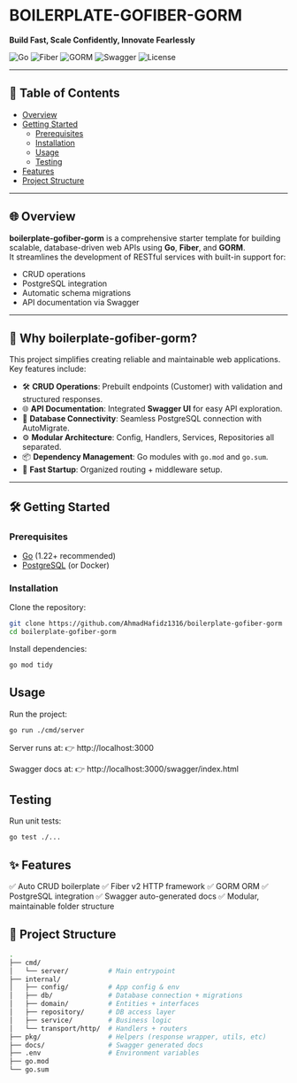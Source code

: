 # BOILERPLATE-GOFIBER-GORM

**Build Fast, Scale Confidently, Innovate Fearlessly**

![Go](https://img.shields.io/badge/Go-1.22+-00ADD8?logo=go)
![Fiber](https://img.shields.io/badge/Fiber-v2-00BFFF?logo=fiber)
![GORM](https://img.shields.io/badge/GORM-latest-green)
![Swagger](https://img.shields.io/badge/Swagger-API-green?logo=swagger)
![License](https://img.shields.io/badge/License-MIT-yellow)

---

## 📑 Table of Contents
- [Overview](#overview)
- [Getting Started](#getting-started)
  - [Prerequisites](#prerequisites)
  - [Installation](#installation)
  - [Usage](#usage)
  - [Testing](#testing)
- [Features](#features)
- [Project Structure](#project-structure)

---

## 🌐 Overview

**boilerplate-gofiber-gorm** is a comprehensive starter template for building scalable, database-driven web APIs using **Go**, **Fiber**, and **GORM**.  
It streamlines the development of RESTful services with built-in support for:

- CRUD operations
- PostgreSQL integration
- Automatic schema migrations
- API documentation via Swagger

---

## 🚀 Why boilerplate-gofiber-gorm?

This project simplifies creating reliable and maintainable web applications.  
Key features include:

- 🛠️ **CRUD Operations**: Prebuilt endpoints (Customer) with validation and structured responses.  
- 🌐 **API Documentation**: Integrated **Swagger UI** for easy API exploration.  
- 🔌 **Database Connectivity**: Seamless PostgreSQL connection with AutoMigrate.  
- ⚙️ **Modular Architecture**: Config, Handlers, Services, Repositories all separated.  
- 📦 **Dependency Management**: Go modules with `go.mod` and `go.sum`.  
- 🚀 **Fast Startup**: Organized routing + middleware setup.

---

## 🛠️ Getting Started

### Prerequisites
- [Go](https://go.dev/dl/) (1.22+ recommended)
- [PostgreSQL](https://www.postgresql.org/) (or Docker)

### Installation

Clone the repository:

```bash
git clone https://github.com/AhmadHafidz1316/boilerplate-gofiber-gorm
cd boilerplate-gofiber-gorm
```

Install dependencies:

```bash
go mod tidy
```

## <b>Usage</b>

Run the project:

```bash
go run ./cmd/server
```

Server runs at:
👉 http://localhost:3000

Swagger docs at:
👉 http://localhost:3000/swagger/index.html

## <b>Testing</b>

Run unit tests:

```bash
go test ./...
```

## ✨ Features

✅ Auto CRUD boilerplate
✅ Fiber v2 HTTP framework
✅ GORM ORM
✅ PostgreSQL integration
✅ Swagger auto-generated docs
✅ Modular, maintainable folder structure

## 📂 Project Structure

```bash
.
├── cmd/
│   └── server/          # Main entrypoint
├── internal/
│   ├── config/          # App config & env
│   ├── db/              # Database connection + migrations
│   ├── domain/          # Entities + interfaces
│   ├── repository/      # DB access layer
│   ├── service/         # Business logic
│   └── transport/http/  # Handlers + routers
├── pkg/                 # Helpers (response wrapper, utils, etc)
├── docs/                # Swagger generated docs
├── .env                 # Environment variables
├── go.mod
└── go.sum
```

